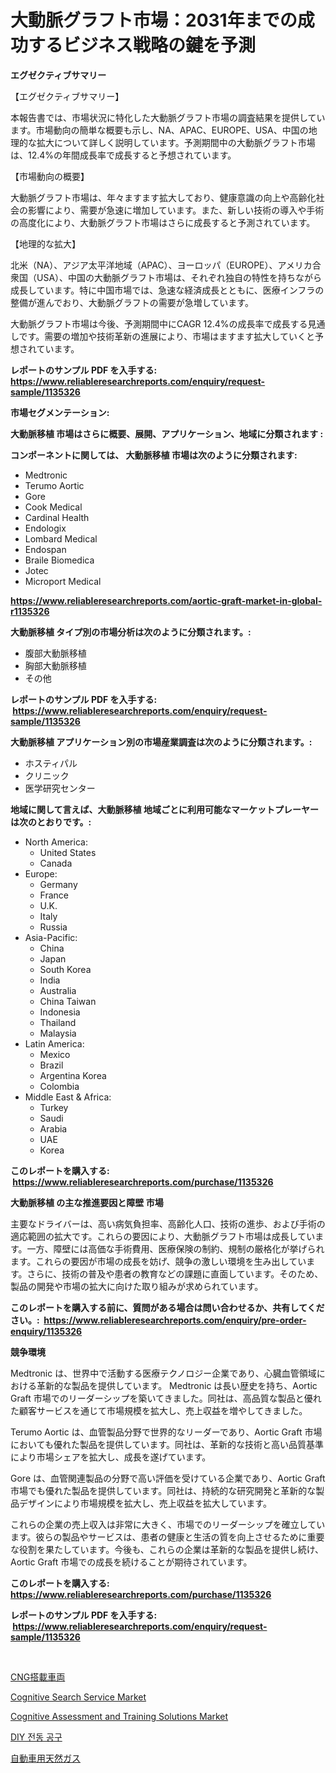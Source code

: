 <p><h1>大動脈グラフト市場：2031年までの成功するビジネス戦略の鍵を予測</h1></p><p><strong>エグゼクティブサマリー</strong></p>
<p><p>【エグゼクティブサマリー】</p><p>本報告書では、市場状況に特化した大動脈グラフト市場の調査結果を提供しています。市場動向の簡単な概要も示し、NA、APAC、EUROPE、USA、中国の地理的な拡大について詳しく説明しています。予測期間中の大動脈グラフト市場は、12.4%の年間成長率で成長すると予想されています。</p><p>【市場動向の概要】</p><p>大動脈グラフト市場は、年々ますます拡大しており、健康意識の向上や高齢化社会の影響により、需要が急速に増加しています。また、新しい技術の導入や手術の高度化により、大動脈グラフト市場はさらに成長すると予測されています。</p><p>【地理的な拡大】</p><p>北米（NA）、アジア太平洋地域（APAC）、ヨーロッパ（EUROPE）、アメリカ合衆国（USA）、中国の大動脈グラフト市場は、それぞれ独自の特性を持ちながら成長しています。特に中国市場では、急速な経済成長とともに、医療インフラの整備が進んでおり、大動脈グラフトの需要が急増しています。</p><p>大動脈グラフト市場は今後、予測期間中にCAGR 12.4%の成長率で成長する見通しです。需要の増加や技術革新の進展により、市場はますます拡大していくと予想されています。</p></p>
<p><strong>レポートのサンプル PDF を入手する: <a href="https://www.reliableresearchreports.com/enquiry/request-sample/1135326">https://www.reliableresearchreports.com/enquiry/request-sample/1135326</a></strong></p>
<p><strong>市場セグメンテーション:</strong></p>
<p><strong> 大動脈移植 市場はさらに概要、展開、アプリケーション、地域に分類されます :</strong></p>
<p><strong>コンポーネントに関しては、 大動脈移植 市場は次のように分類されます: &nbsp;</strong></p>
<p><ul><li>Medtronic</li><li>Terumo Aortic</li><li>Gore</li><li>Cook Medical</li><li>Cardinal Health</li><li>Endologix</li><li>Lombard Medical</li><li>Endospan</li><li>Braile Biomedica</li><li>Jotec</li><li>Microport Medical</li></ul></p>
<p><strong><a href="https://www.reliableresearchreports.com/aortic-graft-market-in-global-r1135326">https://www.reliableresearchreports.com/aortic-graft-market-in-global-r1135326</a></strong></p>
<p><strong> 大動脈移植 タイプ別の市場分析は次のように分類されます。:</strong></p>
<p><ul><li>腹部大動脈移植</li><li>胸部大動脈移植</li><li>その他</li></ul></p>
<p><strong>レポートのサンプル PDF を入手する: &nbsp;<a href="https://www.reliableresearchreports.com/enquiry/request-sample/1135326">https://www.reliableresearchreports.com/enquiry/request-sample/1135326</a></strong></p>
<p><strong> 大動脈移植 アプリケーション別の市場産業調査は次のように分類されます。:</strong></p>
<p><ul><li>ホスティパル</li><li>クリニック</li><li>医学研究センター</li></ul></p>
<p><strong>地域に関して言えば、大動脈移植 地域ごとに利用可能なマーケットプレーヤーは次のとおりです。:</strong></p>
<p><ul>
    <li>
        North America:
        <ul>
            <li>United States</li>
            <li>Canada</li>
        </ul>
    </li>
    <li>
        Europe:
        <ul>
            <li>Germany</li>
            <li>France</li>
            <li>U.K.</li>
            <li>Italy</li>
            <li>Russia</li>
        </ul>
    </li>
    <li>
        Asia-Pacific:
        <ul>
            <li>China</li>
            <li>Japan</li>
            <li>South Korea</li>
            <li>India</li>
            <li>Australia</li>
            <li>China Taiwan</li>
            <li>Indonesia</li>
            <li>Thailand</li>
            <li>Malaysia</li>
        </ul>
    </li>
    <li>
        Latin America:
        <ul>
            <li>Mexico</li>
            <li>Brazil</li>
            <li>Argentina Korea</li>
            <li>Colombia</li>
        </ul>
    </li>
    <li>
        Middle East & Africa:
        <ul>
            <li>Turkey</li>
            <li>Saudi</li>
            <li>Arabia</li>
            <li>UAE</li>
            <li>Korea</li>
        </ul>
    </li>
    </ul></p>
<p><strong>このレポートを購入する: &nbsp;<a href="https://www.reliableresearchreports.com/purchase/1135326">https://www.reliableresearchreports.com/purchase/1135326</a></strong></p>
<p><strong>大動脈移植 の主な推進要因と障壁 市場</strong></p>
<p><p>主要なドライバーは、高い病気負担率、高齢化人口、技術の進歩、および手術の適応範囲の拡大です。これらの要因により、大動脈グラフト市場は成長しています。一方、障壁には高価な手術費用、医療保険の制約、規制の厳格化が挙げられます。これらの要因が市場の成長を妨げ、競争の激しい環境を生み出しています。さらに、技術の普及や患者の教育などの課題に直面しています。そのため、製品の開発や市場の拡大に向けた取り組みが求められています。</p></p>
<p><strong>このレポートを購入する前に、質問がある場合は問い合わせるか、共有してください。:&nbsp; <a href="https://www.reliableresearchreports.com/enquiry/pre-order-enquiry/1135326">https://www.reliableresearchreports.com/enquiry/pre-order-enquiry/1135326</a></strong></p>
<p><strong>競争環境</strong></p>
<p><p>Medtronic は、世界中で活動する医療テクノロジー企業であり、心臓血管領域における革新的な製品を提供しています。 Medtronic は長い歴史を持ち、Aortic Graft 市場でのリーダーシップを築いてきました。同社は、高品質な製品と優れた顧客サービスを通じて市場規模を拡大し、売上収益を増やしてきました。</p><p>Terumo Aortic は、血管製品分野で世界的なリーダーであり、Aortic Graft 市場においても優れた製品を提供しています。同社は、革新的な技術と高い品質基準により市場シェアを拡大し、成長を遂げています。</p><p>Gore は、血管関連製品の分野で高い評価を受けている企業であり、Aortic Graft 市場でも優れた製品を提供しています。同社は、持続的な研究開発と革新的な製品デザインにより市場規模を拡大し、売上収益を拡大しています。</p><p>これらの企業の売上収入は非常に大きく、市場でのリーダーシップを確立しています。彼らの製品やサービスは、患者の健康と生活の質を向上させるために重要な役割を果たしています。今後も、これらの企業は革新的な製品を提供し続け、Aortic Graft 市場での成長を続けることが期待されています。</p></p>
<p><strong>このレポートを購入する: &nbsp; <a href="https://www.reliableresearchreports.com/purchase/1135326">https://www.reliableresearchreports.com/purchase/1135326</a></strong></p>
<p><strong>レポートのサンプル PDF を入手する: &nbsp;<a href="https://www.reliableresearchreports.com/enquiry/request-sample/1135326">https://www.reliableresearchreports.com/enquiry/request-sample/1135326</a></strong><strong></strong></p>
<p>&nbsp;</p>
<p><p><a href="https://github.com/cnnriuez22368/Market-Research-Report-List-1/blob/main/484250226380.md">CNG搭載車両</a></p><p><a href="https://github.com/Sarissaschmalingtr6fz2739/Market-Research-Report-List-2/blob/main/cognitive-search-service-market.md">Cognitive Search Service Market</a></p><p><a href="https://github.com/jodemen/Market-Research-Report-List-2/blob/main/cognitive-assessment-and-training-solutions-market.md">Cognitive Assessment and Training Solutions Market</a></p><p><a href="https://github.com/wallacBahrtyinger567686/Market-Research-Report-List-1/blob/main/893016724477.md">DIY 전동 공구</a></p><p><a href="https://github.com/zekaoe592392/Market-Research-Report-List-1/blob/main/160168526379.md">自動車用天然ガス</a></p></p>